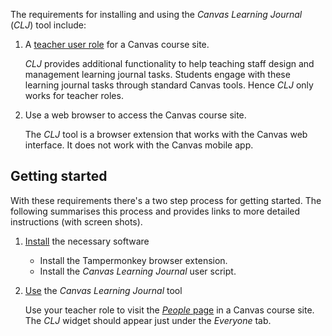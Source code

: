 <!--
 Copyright (C) 2024 David Jones
 
 This program is free software: you can redistribute it and/or modify
 it under the terms of the GNU Affero General Public License as
 published by the Free Software Foundation, either version 3 of the
 License, or (at your option) any later version.
 
 This program is distributed in the hope that it will be useful,
 but WITHOUT ANY WARRANTY; without even the implied warranty of
 MERCHANTABILITY or FITNESS FOR A PARTICULAR PURPOSE.  See the
 GNU Affero General Public License for more details.
 
 You should have received a copy of the GNU Affero General Public License
 along with this program.  If not, see <https://www.gnu.org/licenses/>.
-->

The requirements for installing and using the _Canvas Learning Journal_ (_CLJ_) tool include:

1. A [teacher user role](https://community.canvaslms.com/t5/Admin-Guide/What-user-roles-and-permissions-are-available-in-Canvas/ta-p/102) for a Canvas course site.

    _CLJ_ provides additional functionality to help teaching staff design and management learning journal tasks. Students engage with these learning journal tasks through standard Canvas tools. Hence _CLJ_ only works for teacher roles.

2. Use a web browser to access the Canvas course site.

    The _CLJ_ tool is a browser extension that works with the Canvas web interface. It does not work with the Canvas mobile app. 

## Getting started

With these requirements there's a two step process for getting started. The following summarises this process and provides links to more detailed instructions (with screen shots).

1. [Install](./install.md) the necessary software

    - Install the Tampermonkey browser extension.
    - Install the _Canvas Learning Journal_ user script.

2. [Use](./use.md) the _Canvas Learning Journal_ tool

    Use your teacher role to visit the [_People_ page](https://community.canvaslms.com/t5/Instructor-Guide/How-do-I-use-the-People-page-in-a-course-as-an-instructor/ta-p/667) in a Canvas course site. The _CLJ_ widget should appear just under the _Everyone_ tab.
